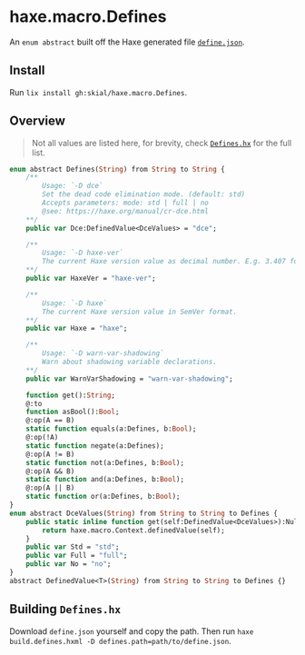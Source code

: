 # haxe.macro.Defines

An `enum abstract` built off the Haxe generated file [`define.json`](https://raw.githubusercontent.com/HaxeFoundation/haxe/development/src-json/define.json).

## Install

Run `lix install gh:skial/haxe.macro.Defines`.

## Overview

> Not all values are listed here, for brevity, check [`Defines.hx`](/src/haxe/macro/Defines.hx) for the full list.

```Haxe
enum abstract Defines(String) from String to String {
    /**
		Usage: `-D dce`
		Set the dead code elimination mode. (default: std)
		Accepts parameters: mode: std | full | no
		@see: https://haxe.org/manual/cr-dce.html
	**/
	public var Dce:DefinedValue<DceValues> = "dce";

    /**
		Usage: `-D haxe-ver`
		The current Haxe version value as decimal number. E.g. 3.407 for 3.4.7.
	**/
    public var HaxeVer = "haxe-ver";

    /**
		Usage: `-D haxe`
		The current Haxe version value in SemVer format.
	**/
    public var Haxe = "haxe";

    /**
		Usage: `-D warn-var-shadowing`
		Warn about shadowing variable declarations.
	**/
    public var WarnVarShadowing = "warn-var-shadowing";

    function get():String;
    @:to 
    function asBool():Bool;
    @:op(A == B) 
    static function equals(a:Defines, b:Bool);
    @:op(!A) 
    static function negate(a:Defines);
    @:op(A != B) 
    static function not(a:Defines, b:Bool);
    @:op(A && B) 
    static function and(a:Defines, b:Bool);
    @:op(A || B) 
    static function or(a:Defines, b:Bool);
}
enum abstract DceValues(String) from String to String to Defines {
	public static inline function get(self:DefinedValue<DceValues>):Null<DceValues> {
		return haxe.macro.Context.definedValue(self);
	}
	public var Std = "std";
	public var Full = "full";
	public var No = "no";
}
abstract DefinedValue<T>(String) from String to String to Defines {}
```

## Building `Defines.hx`

Download `define.json` yourself and copy the path. Then run `haxe build.defines.hxml -D defines.path=path/to/define.json`.